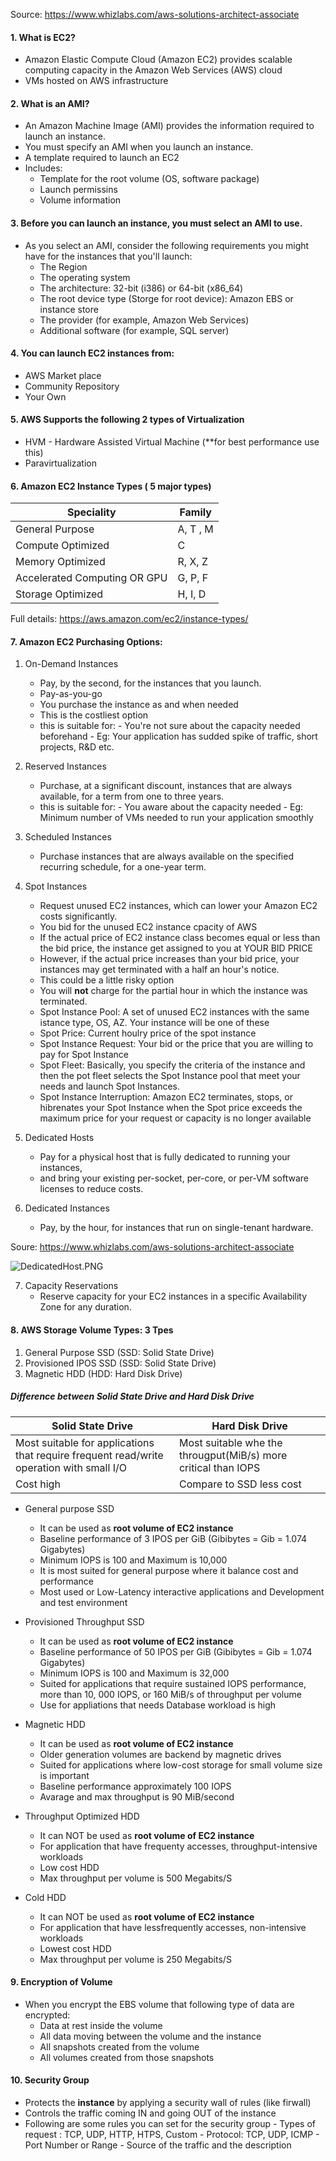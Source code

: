 Source: https://www.whizlabs.com/aws-solutions-architect-associate

#### 1. What is EC2?
   - Amazon Elastic Compute Cloud (Amazon EC2) provides scalable computing capacity in the Amazon Web Services (AWS) cloud
   - VMs hosted on AWS infrastructure 
   
#### 2. What is an AMI?
   - An Amazon Machine Image (AMI) provides the information required to launch an instance. 
   - You must specify an AMI when you launch an instance.
   - A template required to launch an EC2
   - Includes:
        - Template for the root volume (OS, software package)
        - Launch permissins
        - Volume information
        
#### 3. Before you can launch an instance, you must select an AMI to use. 
   - As you select an AMI, consider the following requirements you might have for the instances that you'll launch:
        - The Region
        - The operating system
        - The architecture: 32-bit (i386) or 64-bit (x86_64)
        - The root device type (Storge for root device): Amazon EBS or instance store
        - The provider (for example, Amazon Web Services)
        - Additional software (for example, SQL server)
         
#### 4. You can launch EC2 instances from:
   - AWS Market place
   - Community Repository
   - Your Own
  
#### 5. AWS Supports the following 2 types of Virtualization
   - HVM - Hardware Assisted Virtual Machine (**for best performance use this)
   - Paravirtualization 
            
#### 6. Amazon EC2 Instance Types ( 5 major types)
 
 | Speciality | Family | 
 |------------|--------|
 | General Purpose | A, T , M | 
 | Compute Optimized | C |
 | Memory Optimized | R, X, Z |
 | Accelerated Computing OR GPU | G, P, F |
 | Storage Optimized | H, I, D |
 
 Full details: https://aws.amazon.com/ec2/instance-types/
 
#### 7. Amazon EC2 Purchasing Options: 

   1. On-Demand Instances  
         - Pay, by the second, for the instances that you launch.
         - Pay-as-you-go
         - You purchase the instance as and when needed
         - This is the costliest option
         - this is suitable for:
               - You're not sure about the capacity needed beforehand
               - Eg: Your application has sudded spike of traffic, short projects, R&D etc.    
               
   2. Reserved Instances 
         - Purchase, at a significant discount, instances that are always available, for a term from one to three years.
         - this is suitable for:
               - You aware about the capacity needed
               - Eg: Minimum number of VMs needed to run your application smoothly           
               
   3. Scheduled Instances  
         - Purchase instances that are always available on the specified recurring schedule, for a one-year term.   
         
   4. Spot Instances  
         - Request unused EC2 instances, which can lower your Amazon EC2 costs significantly.
         - You bid for the unused EC2 instance cpacity of AWS
         - If the actual price of EC2 instance class becomes equal or less than the bid price, the instance get assigned to you at YOUR             BID PRICE
         - However, if the actual price increases than your bid price, your instances may get terminated with a half an hour's notice. 
         -  This could be a little risky option
         - You will **not** charge for the partial hour in which the instance was terminated. 
         * Spot Instance Pool: A set of unused EC2 instances with the same istance type, OS, AZ. Your instance will be one of these
         * Spot Price: Current houlry price of the spot instance
         * Spot Instance Request: Your bid or the price that you are willing to pay for Spot Instance
         * Spot Fleet: Basically, you specify the criteria of the instance and then the pot fleet selects the Spot Instance pool that               meet your needs and launch Spot Instances.
         * Spot Instance Interruption: Amazon EC2 terminates, stops, or hibrenates your Spot Instance when the Spot price exceeds the              maximum price for your request or capacity is no longer available 
         
   5. Dedicated Hosts
        - Pay for a physical host that is fully dedicated to running your instances, 
        - and bring your existing per-socket, per-core, or per-VM software licenses to reduce costs.
          
   6. Dedicated Instances 
        - Pay, by the hour, for instances that run on single-tenant hardware.
    
   Soure: https://www.whizlabs.com/aws-solutions-architect-associate    
     
   ![DedicatedHost.PNG](/DedicatedHost.PNG)
 
   7. Capacity Reservations 
        - Reserve capacity for your EC2 instances in a specific Availability Zone for any duration.
          
#### 8. AWS Storage Volume Types: 3 Tpes
   1. General Purpose SSD (SSD: Solid State Drive)
   2. Provisioned IPOS SSD (SSD: Solid State Drive)
   3. Magnetic HDD (HDD: Hard Disk Drive)
 
##### Difference between Solid State Drive and Hard Disk Drive

| Solid State Drive | Hard Disk Drive |
|-------------------|-----------------|
| Most suitable for applications that require frequent read/write operation with small I/O | Most suitable whe the througput(MiB/s) more critical than IOPS |
| Cost high | Compare to SSD less cost |
    
* General purpose SSD
    - It can be used as **root volume of EC2 instance**
    - Baseline performance of 3 IPOS per GiB (Gibibytes = Gib = 1.074 Gigabytes)
    - Minimum IOPS is 100 and Maximum is 10,000
    - It is most suited for general purpose where it balance cost and performance   
    - Most used or Low-Latency interactive applications and Development and test environment
    
* Provisioned Throughput SSD
    - It can be used as **root volume of EC2 instance**
    - Baseline performance of 50 IPOS per GiB (Gibibytes = Gib = 1.074 Gigabytes)
    - Minimum IOPS is 100 and Maximum is 32,000
    - Suited for applications that require sustained IOPS performance, more than 10, 000 IOPS, or 160 MiB/s of throughput per volume
    - Use for appliations that needs Database workload is high
    
 * Magnetic HDD
    - It can be used as **root volume of EC2 instance**
    - Older generation volumes are backend by magnetic drives
    - Suited for applications where low-cost storage for small volume size is important
    - Baseline performance approximately 100 IOPS
    - Avarage and max throughput is 90 MiB/second
  
 * Throughput Optimized HDD
    - It can NOT be used as **root volume of EC2 instance**
    - For application that have frequenty accesses, throughput-intensive workloads
    - Low cost HDD
    - Max throughput per volume is 500 Megabits/S
    
 * Cold HDD
    - It can NOT be used as **root volume of EC2 instance**
    - For application that have lessfrequently accesses, non-intensive workloads
    - Lowest cost HDD
    - Max throughput per volume is 250 Megabits/S
   
#### 9. Encryption of Volume
   - When you encrypt the EBS volume that following type of data are encrypted:
        - Data at rest inside the volume
        - All data moving between the volume and the instance
        - All snapshots created from the volume
        - All volumes created from those snapshots
    
#### 10. Security Group
   - Protects the **instance** by applying a security wall of rules (like firwall)
   - Controls the traffic coming IN and going OUT of the instance
   - Following are some rules you can set for the security group
         - Types of request : TCP, UDP, HTTP, HTPS, Custom
         - Protocol: TCP, UDP, ICMP
         - Port Number or Range
         - Source of the traffic and the description
         
   
    
